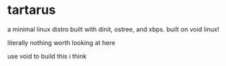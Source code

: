 # tartarus
a minimal linux distro built with dinit, ostree, and xbps.
built on void linux!

literally nothing worth looking at here

use void to build this i think
